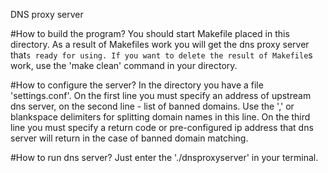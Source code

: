 DNS proxy server 

#How to build the program?
You should start Makefile placed in this directory. As a result of Makefiles work you will get the dns proxy server that`s ready for using. If you want to delete the result of Makefile`s work, use the 'make clean' command in your directory.

#How to configure the server?
In the directory you have a file 'settings.conf'. On the first line you must specify an address of upstream dns server, on the second line - list of banned domains. Use the ',' or blankspace delimiters for splitting domain names in this line. On the third line you must specify a return code or pre-configured ip address that dns server will return in the case of banned domain matching. 

#How to run dns server?
Just enter the './dnsproxyserver' in your terminal. 
